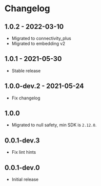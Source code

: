 # Changelog

## 1.0.2 - 2022-03-10

* Migrated to connectivity_plus
* Migrated to embedding v2

## 1.0.1 - 2021-05-30

* Stable release

## 1.0.0-dev.2 - 2021-05-24

* Fix changelog

## 1.0.0

* Migrated to null safety, min SDK is `2.12.0`.

## 0.0.1-dev.3

* Fix lint hints

## 0.0.1-dev.0

* Initial release
